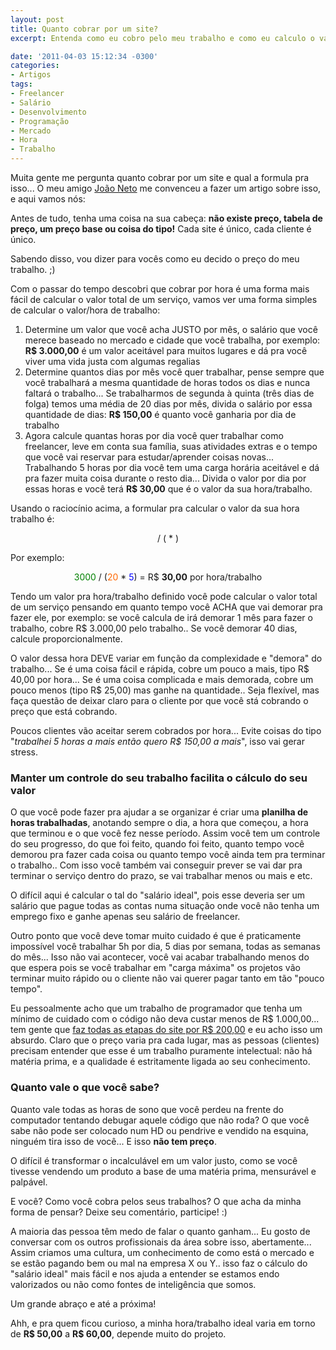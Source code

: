 ```yaml
---
layout: post
title: Quanto cobrar por um site?
excerpt: Entenda como eu cobro pelo meu trabalho e como eu calculo o valor de um projeto

date: '2011-04-03 15:12:34 -0300'
categories:
- Artigos
tags:
- Freelancer
- Salário
- Desenvolvimento
- Programação
- Mercado
- Hora
- Trabalho
---
```

Muita gente me pergunta quanto cobrar por um site e qual a formula pra isso... O meu amigo [João Neto](http://twitter.com/lifeatweb) me convenceu a fazer um artigo sobre isso, e aqui vamos nós:

Antes de tudo, tenha uma coisa na sua cabeça: <strong>não existe preço, tabela de preço, um preço base ou coisa do tipo!</strong> Cada site é único, cada cliente é único.

Sabendo disso, vou dizer para vocês como eu decido o preço do meu trabalho. ;)

Com o passar do tempo descobri que cobrar por hora é uma forma mais fácil de calcular o valor total de um serviço, vamos ver uma forma simples de calcular o valor/hora de trabalho:

<ol>
<li>Determine um valor que você acha JUSTO por mês, o salário que você merece baseado no mercado e cidade que você trabalha, por exemplo: <strong>R$ 3.000,00</strong> é um valor aceitável para muitos lugares e dá pra você viver uma vida justa com algumas regalias</li>
<li>Determine quantos dias por mês você quer trabalhar, pense sempre que você trabalhará a mesma quantidade de horas todos os dias e nunca faltará o trabalho... Se trabalharmos de segunda à quinta (três dias de folga) temos uma média de 20 dias por mês, divida o salário por essa quantidade de dias: <strong>R$ 150,00</strong> é quanto você ganharia por dia de trabalho</li>
<li>Agora calcule quantas horas por dia você quer trabalhar como freelancer, leve em conta sua família, suas atividades extras e o tempo que você vai reservar para estudar/aprender coisas novas... Trabalhando 5 horas por dia você tem uma carga horária aceitável e dá pra fazer muita coisa durante o resto dia... Divida o valor por dia por essas horas e você terá <strong>R$ 30,00</strong> que é o valor da sua hora/trabalho.</li>
</ol>
Usando o raciocínio acima, a formular pra calcular o valor da sua hora trabalho é:

<p style="text-align: center;"><span style="color: #008000;"><valor do salário ideal></span> / (<span style="color: #ff6600;"><dias trabalhados por mês></span> * <span style="color: #0000ff;"><horas de trabalho por dia></span>)

<p style="text-align: left;">Por exemplo:

<p style="text-align: center;"><span style="color: #008000;">3000</span> / (<span style="color: #ff6600;">20</span> * <span style="color: #0000ff;">5</span>) = R$ <strong>30,00</strong> por hora/trabalho

Tendo um valor pra hora/trabalho definido você pode calcular o valor total de um serviço pensando em quanto tempo você ACHA que vai demorar pra fazer ele, por exemplo: se você calcula de irá demorar 1 mês para fazer o trabalho, cobre R$ 3.000,00 pelo trabalho.. Se você demorar 40 dias, calcule proporcionalmente.

O valor dessa hora DEVE variar em função da complexidade e "demora" do trabalho... Se é uma coisa fácil e rápida, cobre um pouco a mais, tipo R$ 40,00 por hora... Se é uma coisa complicada e mais demorada, cobre um pouco menos (tipo R$ 25,00) mas ganhe na quantidade.. Seja flexível, mas faça questão de deixar claro para o cliente por que você stá cobrando o preço que está cobrando.

Poucos clientes vão aceitar serem cobrados por hora... Evite coisas do tipo "<em>trabalhei 5 horas a mais então quero R$ 150,00 a mais</em>", isso vai gerar stress.

<h3>Manter um controle do seu trabalho facilita o cálculo do seu valor</h3>
O que você pode fazer pra ajudar a se organizar é criar uma <strong>planilha de horas trabalhadas</strong>, anotando sempre o dia, a hora que começou, a hora que terminou e o que você fez nesse período. Assim você tem um controle do seu progresso, do que foi feito, quando foi feito, quanto tempo você demorou pra fazer cada coisa ou quanto tempo você ainda tem pra terminar o trabalho.. Com isso você também vai conseguir prever se vai dar pra terminar o serviço dentro do prazo, se vai trabalhar menos ou mais e etc.

O difícil aqui é calcular o tal do "salário ideal", pois esse deveria ser um salário que pague todas as contas numa situação onde você não tenha um emprego fixo e ganhe apenas seu salário de freelancer.

Outro ponto que você deve tomar muito cuidado é que é praticamente impossível você trabalhar 5h por dia, 5 dias por semana, todas as semanas do mês... Isso não vai acontecer, você vai acabar trabalhando menos do que espera pois se você trabalhar em "carga máxima" os projetos vão terminar muito rápido ou o cliente não vai querer pagar tanto em tão "pouco tempo".

Eu pessoalmente acho que um trabalho de programador que tenha um mínimo de cuidado com o código não deva custar menos de R$ 1.000,00... tem gente que [faz todas as etapas do site por R$ 200,00](http://www.hardware.com.br/comunidade/cobrar-homepages/198624/#post1513847) e eu acho isso um absurdo. Claro que o preço varia pra cada lugar, mas as pessoas (clientes) precisam entender que esse é um trabalho puramente intelectual: não há matéria prima, e a qualidade é estritamente ligada ao seu conhecimento.

<h3>Quanto vale o que você sabe?</h3>
Quanto vale todas as horas de sono que você perdeu na frente do computador tentando debugar aquele código que não roda? O que você sabe não pode ser colocado num HD ou pendrive e vendido na esquina, ninguém tira isso de você... E isso <strong>não tem preço</strong>.

O difícil é transformar o incalculável em um valor justo, como se você tivesse vendendo um produto a base de uma matéria prima, mensurável e palpável.

E você? Como você cobra pelos seus trabalhos? O que acha da minha forma de pensar? Deixe seu comentário, participe! :)

A maioria das pessoa têm medo de falar o quanto ganham... Eu gosto de conversar com os outros profissionais da área sobre isso, abertamente... Assim criamos uma cultura, um conhecimento de como está o mercado e se estão pagando bem ou mal na empresa X ou Y.. isso faz o cálculo do "salário ideal" mais fácil e nos ajuda a entender se estamos endo valorizados ou não como fontes de inteligência que somos.

Um grande abraço e até a próxima!

Ahh, e pra quem ficou curioso, a minha hora/trabalho ideal varia em torno de <strong>R$ 50,00</strong> a <strong>R$ 60,00</strong>, depende muito do projeto.

